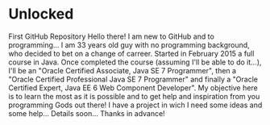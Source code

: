 # Unlocked
First GitHub Repository
Hello there! I am new to GitHub and to programming...
I am 33 years old guy with no programming background, who decided to bet on a change of carreer.
Started in February 2015 a full course in Java. Once completed the course (assuming I'll be able to do it...), I'll be an "Oracle Certified Associate, Java SE 7 Programmer", then a "Oracle Certified Professional Java SE 7 Programmer" and finally a "Oracle Certified Expert, Java EE 6 Web Component Developer". 
My objective here is to learn the most as it is possible and to get help and inspiration from you programming Gods out there! 
I have a project in wich I need some ideas and some help... Details soon...
Thanks in advance! 
